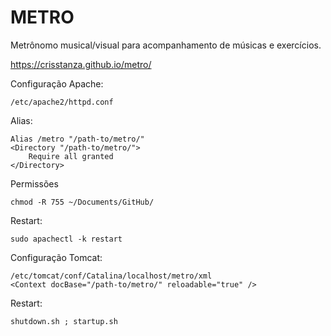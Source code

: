 # METRO

Metr&ocirc;nomo musical/visual para acompanhamento de m&uacute;sicas e exerc&iacute;cios.

https://crisstanza.github.io/metro/

Configura&ccedil;&atilde;o Apache:

    /etc/apache2/httpd.conf

Alias:

    Alias /metro "/path-to/metro/"
    <Directory "/path-to/metro/">
        Require all granted
    </Directory>

Permiss&otilde;es

    chmod -R 755 ~/Documents/GitHub/

Restart:

    sudo apachectl -k restart


Configura&ccedil;&atilde;o Tomcat:

    /etc/tomcat/conf/Catalina/localhost/metro/xml
    <Context docBase="/path-to/metro/" reloadable="true" />

Restart:

    shutdown.sh ; startup.sh
